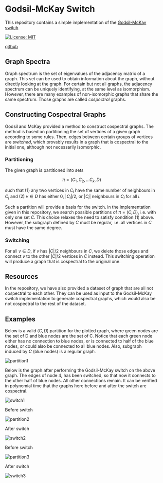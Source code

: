 # Godsil-McKay Switch

This repository contains a simple implementation of the [Godsil-McKay switch](https://link.springer.com/article/10.1007/BF02189621).

[![License: MIT](https://img.shields.io/badge/License-MIT-yellow.svg)](https://opensource.org/licenses/MIT)

[github](https://github.com/ahmeterdem1/godsil_mckay)

## Graph Spectra

Graph spectrum is the set of eigenvalues of the adjacency matrix of a graph. This set can be
used to obtain information about the graph, without directly looking at the graph. For certain
but not all graphs, the adjacency spectrum can be uniquely identifying, at the same level as
isomorphism. However, there are many examples of non-isomorphic graphs that share the same
spectrum. Those graphs are called *cospectral* graphs.

## Constructing Cospectral Graphs

Godsil and McKay provided a method to construct cospectral graphs. The method is based on
partitioning the set of vertices of a given graph according to some rules. Then, edges
between certain groups of vertices are *switched*, which provably results in a graph
that is cospectral to the initial one, although not necessarily isomorphic.

### Partitioning

The given graph is partitioned into sets 

$$π=(C_1, C_2, \ldots C_k, D)$$ 

such that (1) any two vertices in $C_i$ have the same number of neighbours in $C_j$ 
and (2) $v \in D$ has either 0, $|C_i|/2$, or $|C_i|$ neighbours in $C_i$ for all $i$.

Such a partition will provide a basis for the switch. In the implementation given in this
repository, we search possible partitions of $π=(C, D)$, i.e. with only one set $C$.
This choice relaxes the need to satisfy condition (1) above. However, the subgraph defined
by $C$ must be regular, i.e. all vertices in $C$ must have the same degree.

### Switching

For all $v \in D$, if $v$ has $|C|/2$ neighbours in $C$, we delete those edges and connect $v$
to the other $|C|/2$ vertices in $C$ instead. This switching operation will produce a graph
that is cospectral to the original one.

## Resources

In the repository, we have also provided a dataset of graph that are all not cospectral to each other.
They can be used as input to the Godsil-McKay switch implementation to generate cospectral graphs, which
would also be not cospectral to the rest of the dataset.

## Examples

Below is a valid $(C, D)$ partition for the plotted graph, where green nodes are the set of D
and blue nodes are the set of C. Notice that each green node either has no connection to blue nodes,
or is connected to half of the blue nodes, or could also be connected to all blue nodes. Also, subgraph
induced by $C$ (blue nodes) is a regular graph.

![partition1](images/partition1.png)

Below is the graph after performing the Godsil-McKay switch on the above graph. The edges of node 4,
has been switched, so that now it connects to the other half of blue nodes. All other connections remain.
It can be verified in polynomial time that the graphs here before and after the switch are cospectral.

![switch1](images/switch1.png)

Before switch

![partition2](images/partition2.png)

After switch

![switch2](images/switch2.png)

Before switch

![partition3](images/partition3.png)

After switch

![switch3](images/switch3.png)